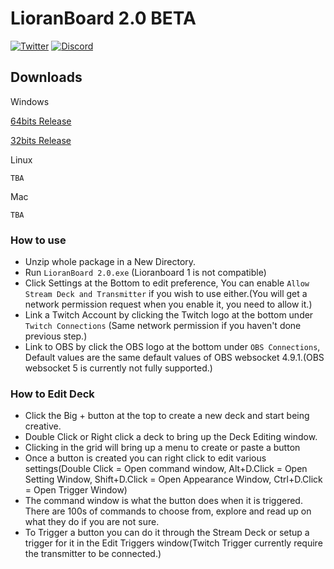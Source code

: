 # LioranBoard 2.0 BETA

[![Twitter](https://img.shields.io/twitter/url/https/twitter.com/fold_left.svg?style=social&label=Follow%20%40LioranBoard)](https://twitter.com/LioranBoard)
[![Discord](https://img.shields.io/discord/699319482442711072.svg?label=&logo=discord&logoColor=ffffff&color=7389D8&labelColor=6A7EC2)](https://discord.gg/dXez8Zh)

##  Downloads

Windows

[64bits Release](https://github.com/LioranWaters/Lioranboard2Update/raw/main/download/x64.zip)

[32bits Release](https://github.com/LioranWaters/Lioranboard2Update/raw/main/download/x86.zip)

Linux

`TBA`

Mac

`TBA`

### How to use

- Unzip whole package in a New Directory. 
- Run `LioranBoard 2.0.exe` (Lioranboard 1 is not compatible)
- Click Settings at the Bottom to edit preference, You can enable `Allow Stream Deck and Transmitter` if you wish to use either.(You will get a network permission request when you enable it, you need to allow it.)
- Link a Twitch Account by clicking the Twitch logo at the bottom under `Twitch Connections` (Same network permission if you haven't done previous step.)
- Link to OBS by click the OBS logo at the bottom under `OBS Connections`, Default values are the same default values of OBS websocket 4.9.1.(OBS websocket 5 is currently not fully supported.)


### How to Edit Deck

- Click the Big + button at the top to create a new deck and start being creative.
- Double Click or Right click a deck to bring up the Deck Editing window.
- Clicking in the grid will bring up a menu to create or paste a button
- Once a button is created you can right click to edit various settings(Double Click = Open command window, Alt+D.Click = Open Setting Window, Shift+D.Click = Open Appearance Window, Ctrl+D.Click = Open Trigger Window)
- The command window is what the button does when it is triggered. There are 100s of commands to choose from, explore and read up on what they do if you are not sure.
- To Trigger a button you can do it through the Stream Deck or setup a trigger for it in the Edit Triggers window(Twitch Trigger currently require the transmitter to be connected.)